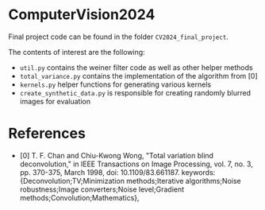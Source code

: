 # ComputerVision2024

Final project code can be found in the folder `CV2024_final_project`.

The contents of interest are the following:

- `util.py` contains the weiner filter code as well as other helper methods
- `total_variance.py` contains the implementation of the algorithm from [0]
- `kernels.py` helper functions for generating various kernels
- `create_synthetic_data.py` is responsible for creating randomly blurred images for evaluation

# References


- [0]  T. F. Chan and Chiu-Kwong Wong, "Total variation blind deconvolution," in IEEE Transactions on Image Processing, vol. 7, no. 3, pp. 370-375, March 1998, doi: 10.1109/83.661187.
keywords: {Deconvolution;TV;Minimization methods;Iterative algorithms;Noise robustness;Image converters;Noise level;Gradient methods;Convolution;Mathematics},
